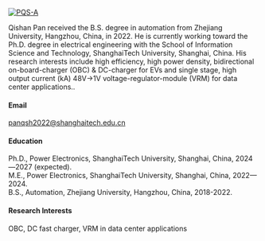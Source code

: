 

[![PQS-A](https://img.shields.io/badge/PQS-A-github-blue?logo=github)](https://github.com/PQS-A)

Qishan Pan received the B.S. degree in automation from Zhejiang University, Hangzhou, China, in 2022. He is currently working toward the Ph.D. degree in electrical engineering with the School of Information Science and Technology, ShanghaiTech University, Shanghai, China. His research interests include high efficiency, high power density, bidirectional on-board-charger (OBC) & DC-charger for EVs and single stage, high output current (kA) 48V->1V voltage-regulator-module (VRM) for data center applications..

#### Email
panqsh2022@shanghaitech.edu.cn

#### Education
Ph.D., Power Electronics, ShanghaiTech University, Shanghai, China, 2024—2027 (expected).\
M.E., Power Electronics, ShanghaiTech University, Shanghai, China, 2022—2024.\
B.S., Automation, Zhejiang University, Hangzhou, China, 2018-2022.

#### Research Interests
OBC, DC fast charger, VRM in data center applications

